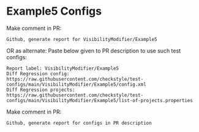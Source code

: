 # Example5 Configs
Make comment in PR:
```
Github, generate report for VisibilityModifier/Example5
```
OR as alternate:
Paste below given to PR description to use such test configs:
```
Report label: VisibilityModifier/Example5
Diff Regression config: https://raw.githubusercontent.com/checkstyle/test-configs/main/VisibilityModifier/Example5/config.xml
Diff Regression projects: https://raw.githubusercontent.com/checkstyle/test-configs/main/VisibilityModifier/Example5/list-of-projects.properties
```
Make comment in PR:
```
Github, generate report for configs in PR description
```
